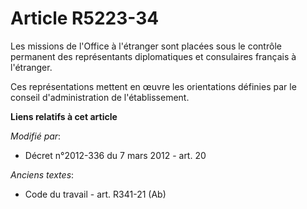 # Article R5223-34

Les missions de l'Office à l'étranger sont placées sous le contrôle permanent des représentants diplomatiques et consulaires
français à l'étranger.

Ces représentations mettent en œuvre les orientations définies par le conseil d'administration de l'établissement.

**Liens relatifs à cet article**

_Modifié par_:

  - Décret n°2012-336 du 7 mars 2012 - art. 20

_Anciens textes_:

  - Code du travail - art. R341-21 (Ab)
